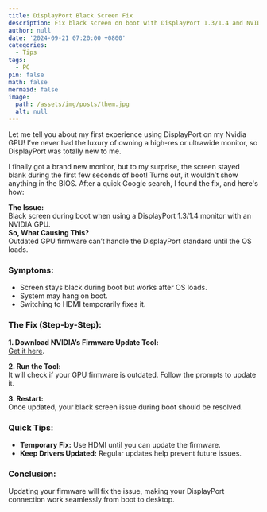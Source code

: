 ```yaml
---
title: DisplayPort Black Screen Fix
description: Fix black screen on boot with DisplayPort 1.3/1.4 and NVIDIA GPU
author: null
date: '2024-09-21 07:20:00 +0800'
categories:
  - Tips
tags:
  - PC
pin: false
math: false
mermaid: false
image:
  path: /assets/img/posts/them.jpg
  alt: null
---
```

Let me tell you about my first experience using DisplayPort on my Nvidia GPU! I’ve never had the luxury of owning a high-res or ultrawide monitor, so DisplayPort was totally new to me. 

I finally got a brand new monitor, but to my surprise, the screen stayed blank during the first few seconds of boot! Turns out, it wouldn’t show anything in the BIOS. After a quick Google search, I found the fix, and here's how:

**The Issue:**  
Black screen during boot when using a DisplayPort 1.3/1.4 monitor with an NVIDIA GPU.  
**So, What Causing This?**  
Outdated GPU firmware can’t handle the DisplayPort standard until the OS loads.

### Symptoms:
- Screen stays black during boot but works after OS loads.
- System may hang on boot.
- Switching to HDMI temporarily fixes it.

### The Fix (Step-by-Step):

**1. Download NVIDIA’s Firmware Update Tool:**  
[Get it here](https://www.nvidia.com/en-us/drivers/nv-uefi-update-x64/).

**2. Run the Tool:**  
It will check if your GPU firmware is outdated. Follow the prompts to update it.

**3. Restart:**  
Once updated, your black screen issue during boot should be resolved.

### Quick Tips:
- **Temporary Fix:** Use HDMI until you can update the firmware.
- **Keep Drivers Updated:** Regular updates help prevent future issues.

### Conclusion:  
Updating your firmware will fix the issue, making your DisplayPort connection work seamlessly from boot to desktop.


